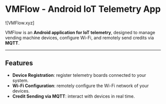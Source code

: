 # VMFlow - Android IoT Telemetry App

![VMFlow.xyz]

VMFlow is an **Android application for IoT telemetry**, designed to manage vending machine devices, configure Wi-Fi, and remotely send credits via **MQTT**.  

---

## Features

- **Device Registration**: register telemetry boards connected to your system.  
- **Wi-Fi Configuration**: remotely configure the Wi-Fi network of your devices.  
- **Credit Sending via MQTT**: interact with devices in real time.  
